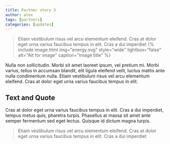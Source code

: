 ```yaml
---
title: Partner story 3
author: alex
tags: [partners]
categories: [updates]
---
```


> Etiam vestibulum risus vel arcu elementum eleifend. Cras at dolor eget urna varius faucibus tempus in elit. Cras a dui imperdiet
{% include image.html img="energy.svg" style="wide" lightbox="false" alt="Alt for image" caption="Image title" %}


Nulla non sollicitudin. Morbi sit amet laoreet ipsum, vel pretium mi. Morbi varius, tellus in accumsan blandit, elit ligula eleifend velit, luctus mattis ante nulla condimentum nulla. Etiam vestibulum risus vel arcu elementum eleifend. Cras at dolor eget urna varius faucibus tempus in elit.



## Text and Quote
Cras at dolor eget urna varius faucibus tempus in elit. Cras a dui imperdiet, tempus metus quis, pharetra turpis. Phasellus at massa sit amet ante semper fermentum sed eget lectus. Quisque id dictum magna turpis.

> Etiam vestibulum risus vel arcu elementum eleifend. Cras at dolor eget urna varius faucibus tempus in elit. Cras a dui imperdiet
